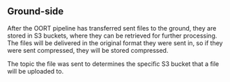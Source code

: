## Ground-side

After the OORT pipeline has transferred sent files to the ground, they are
stored in S3 buckets, where they can be retrieved for further processing.
The files will be delivered in the original format they were sent in, so
if they were sent compressed, they will be stored compressed.  

The topic the file was sent to determines the specific S3 bucket that a
file will be uploaded to.

